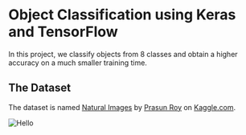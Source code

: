 
# Object Classification using Keras and TensorFlow

In this project, we classify objects from 8 classes and obtain a higher accuracy on a 
much smaller training time.

## The Dataset

The dataset is named [Natural Images](https://www.kaggle.com/prasunroy/natural-images) 
by [Prasun Roy](https://www.kaggle.com/prasunroy)
 on [Kaggle.com](https://www.kaggle.com).

![Hello](image_data/airplane/airplane_0000.jpg)
